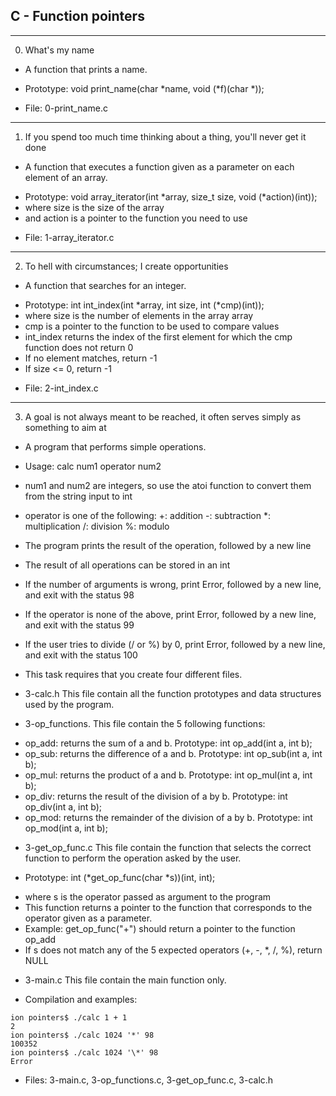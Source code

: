 ## C - Function pointers

---

0. What's my name

- A function that prints a name.

* Prototype: void print_name(char *name, void (*f)(char \*));

- File: 0-print_name.c

---

1. If you spend too much time thinking about a thing, you'll never get it done

- A function that executes a function given as a parameter on each element of an array.

* Prototype: void array_iterator(int *array, size_t size, void (*action)(int));
* where size is the size of the array
* and action is a pointer to the function you need to use

- File: 1-array_iterator.c

---

2. To hell with circumstances; I create opportunities

- A function that searches for an integer.

* Prototype: int int_index(int *array, int size, int (*cmp)(int));
* where size is the number of elements in the array array
* cmp is a pointer to the function to be used to compare values
* int_index returns the index of the first element for which the cmp function does not return 0
* If no element matches, return -1
* If size <= 0, return -1

- File: 2-int_index.c

---

3. A goal is not always meant to be reached, it often serves simply as something to aim at

- A program that performs simple operations.

* Usage: calc num1 operator num2
* num1 and num2 are integers, so use the atoi function to convert them from the string input to int
* operator is one of the following:
  +: addition
  -: subtraction
  \*: multiplication
  /: division
  %: modulo

* The program prints the result of the operation, followed by a new line
* The result of all operations can be stored in an int
* If the number of arguments is wrong, print Error, followed by a new line, and exit with the status 98
* If the operator is none of the above, print Error, followed by a new line, and exit with the status 99
* If the user tries to divide (/ or %) by 0, print Error, followed by a new line, and exit with the status 100

* This task requires that you create four different files.

- 3-calc.h
  This file contain all the function prototypes and data structures used by the program.

- 3-op_functions.
  This file contain the 5 following functions:

* op_add: returns the sum of a and b. Prototype: int op_add(int a, int b);
* op_sub: returns the difference of a and b. Prototype: int op_sub(int a, int b);
* op_mul: returns the product of a and b. Prototype: int op_mul(int a, int b);
* op_div: returns the result of the division of a by b. Prototype: int op_div(int a, int b);
* op_mod: returns the remainder of the division of a by b. Prototype: int op_mod(int a, int b);

- 3-get_op_func.c
  This file contain the function that selects the correct function to perform the operation asked by the user.

- Prototype: int (*get_op_func(char *s))(int, int);

* where s is the operator passed as argument to the program
* This function returns a pointer to the function that corresponds to the operator given as a parameter.
* Example: get_op_func("+") should return a pointer to the function op_add
* If s does not match any of the 5 expected operators (+, -, \*, /, %), return NULL

- 3-main.c
  This file contain the main function only.

* Compilation and examples:

```
ion pointers$ ./calc 1 + 1
2
ion pointers$ ./calc 1024 '*' 98
100352
ion pointers$ ./calc 1024 '\*' 98
Error
```

- Files: 3-main.c, 3-op_functions.c, 3-get_op_func.c, 3-calc.h
